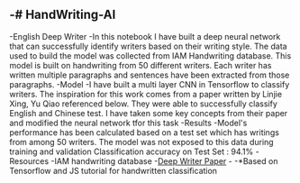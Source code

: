 ## -# HandWriting-AI

-English Deep Writer
-In this notebook I have built a deep neural network that can successfully identify writers based on their writing style. The data used to build the model was collected from IAM Handwriting database. This model is built on handwriting from 50 different writers. Each writer has written multiple paragraphs and sentences have been extracted from those paragraphs.
-Model
-I have built a multi layer CNN in Tensorflow to classify writers. The inspiration for this work comes from a paper written by Linjie Xing, Yu Qiao referenced below. They were able to successfully classify English and Chinese test. I have taken some key concepts from their paper and modified the neural network tfor this task
-Results
-Model's performance has been calculated based on a test set which has writings from among 50 writers. The model was not exposed to this data during training and validation Classification accuracy on Test Set : 94.1%
-Resources
-IAM handwriting database -[Deep Writer Paper](https://arxiv.org/abs/1606.06472) -
-\*Based on Tensorflow and JS tutorial for handwritten classification
